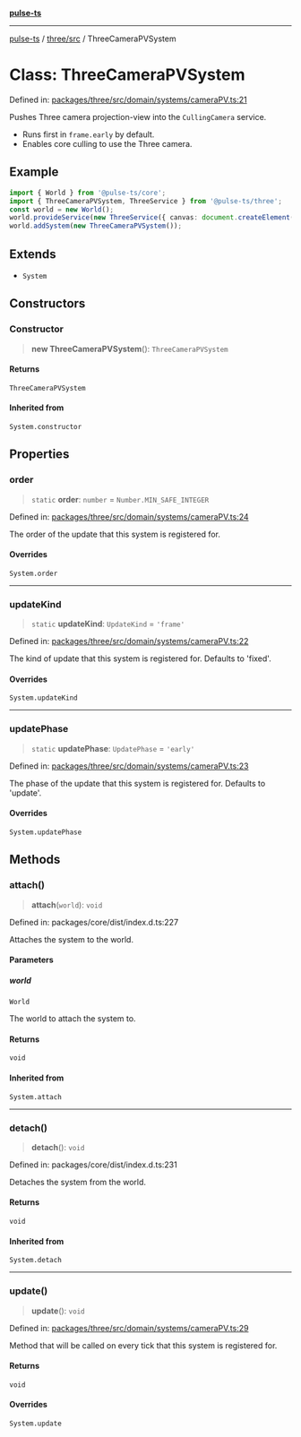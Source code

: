 [**pulse-ts**](../../../README.md)

***

[pulse-ts](../../../README.md) / [three/src](../README.md) / ThreeCameraPVSystem

# Class: ThreeCameraPVSystem

Defined in: [packages/three/src/domain/systems/cameraPV.ts:21](https://github.com/jlehett/pulse-ts/blob/b287bc18de1bbb78a8cc43f602a646e458610bc3/packages/three/src/domain/systems/cameraPV.ts#L21)

Pushes Three camera projection-view into the `CullingCamera` service.

- Runs first in `frame.early` by default.
- Enables core culling to use the Three camera.

## Example

```ts
import { World } from '@pulse-ts/core';
import { ThreeCameraPVSystem, ThreeService } from '@pulse-ts/three';
const world = new World();
world.provideService(new ThreeService({ canvas: document.createElement('canvas') }));
world.addSystem(new ThreeCameraPVSystem());
```

## Extends

- `System`

## Constructors

### Constructor

> **new ThreeCameraPVSystem**(): `ThreeCameraPVSystem`

#### Returns

`ThreeCameraPVSystem`

#### Inherited from

`System.constructor`

## Properties

### order

> `static` **order**: `number` = `Number.MIN_SAFE_INTEGER`

Defined in: [packages/three/src/domain/systems/cameraPV.ts:24](https://github.com/jlehett/pulse-ts/blob/b287bc18de1bbb78a8cc43f602a646e458610bc3/packages/three/src/domain/systems/cameraPV.ts#L24)

The order of the update that this system is registered for.

#### Overrides

`System.order`

***

### updateKind

> `static` **updateKind**: `UpdateKind` = `'frame'`

Defined in: [packages/three/src/domain/systems/cameraPV.ts:22](https://github.com/jlehett/pulse-ts/blob/b287bc18de1bbb78a8cc43f602a646e458610bc3/packages/three/src/domain/systems/cameraPV.ts#L22)

The kind of update that this system is registered for.
Defaults to 'fixed'.

#### Overrides

`System.updateKind`

***

### updatePhase

> `static` **updatePhase**: `UpdatePhase` = `'early'`

Defined in: [packages/three/src/domain/systems/cameraPV.ts:23](https://github.com/jlehett/pulse-ts/blob/b287bc18de1bbb78a8cc43f602a646e458610bc3/packages/three/src/domain/systems/cameraPV.ts#L23)

The phase of the update that this system is registered for.
Defaults to 'update'.

#### Overrides

`System.updatePhase`

## Methods

### attach()

> **attach**(`world`): `void`

Defined in: packages/core/dist/index.d.ts:227

Attaches the system to the world.

#### Parameters

##### world

`World`

The world to attach the system to.

#### Returns

`void`

#### Inherited from

`System.attach`

***

### detach()

> **detach**(): `void`

Defined in: packages/core/dist/index.d.ts:231

Detaches the system from the world.

#### Returns

`void`

#### Inherited from

`System.detach`

***

### update()

> **update**(): `void`

Defined in: [packages/three/src/domain/systems/cameraPV.ts:29](https://github.com/jlehett/pulse-ts/blob/b287bc18de1bbb78a8cc43f602a646e458610bc3/packages/three/src/domain/systems/cameraPV.ts#L29)

Method that will be called on every tick that this system is registered for.

#### Returns

`void`

#### Overrides

`System.update`
